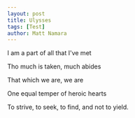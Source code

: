 ```yaml
---
layout: post
title: Ulysses
tags: [Test]
author: Matt Namara
---
```


I am a part of all that I've met


Tho much is taken, much abides


That which we are, we are


One equal temper of heroic hearts


To strive, to seek, to find, and not to yield.
